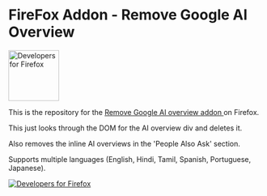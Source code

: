 # FireFox Addon - Remove Google AI Overview
<a title="Developers for Firefox"
   rel="nofollow"
   href="https://www.mozilla.org/firefox/this-browser-comes-highly-recommended/?utm_source=devs-for.firefox.com&utm_medium=referral&utm_campaign=devs-for-firefox&utm_content=Developers_For_Firefox_Light">
  <img style="border:0 none; width:100px;"
       alt="Developers for Firefox"
       src="//code.cdn.mozilla.net/for-firefox/badges/assets/Developers_For_Firefox_Light.png">
</a>


This is the repository for the [Remove Google AI overview addon ](https://addons.mozilla.org/en-US/firefox/addon/remove-google-ai-overview/) on Firefox.

This just looks through the DOM for the AI overview div and deletes it. 

Also removes the inline AI overviews in the 'People Also Ask' section. 

Supports multiple languages (English, Hindi, Tamil, Spanish, Portuguese, Japanese). 

<a title="Developers for Firefox"
   rel="nofollow"
   href="https://addons.mozilla.org/en-US/firefox/addon/remove-google-ai-overview/">
  <img style="border:0 none;"
       alt="Developers for Firefox"
       src="https://blog.mozilla.org/addons/files/2015/11/get-the-addon.png">
</a>